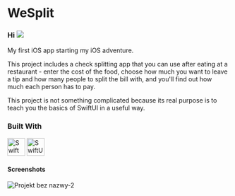 # WeSplit

### Hi ![](https://user-images.githubusercontent.com/18350557/176309783-0785949b-9127-417c-8b55-ab5a4333674e.gif)

My first iOS app starting my iOS adventure.

This project includes a check splitting app that you can use after eating at a restaurant - enter the cost of the food, choose how much you want to leave a tip and how many people to split the bill with, and you'll find out how much each person has to pay.

This project is not something complicated because its real purpose is to teach you the basics of SwiftUI in a useful way.

### Built With

<p align="left">
<img src="https://github.com/savaqe21/savaqe21/assets/113838982/4760a9bb-21a1-4e39-aef4-6295fdd4a0b3" width="40" height="40" alt="Swift" />
<img src="https://github.com/savaqe21/savaqe21/assets/113838982/05b8ae36-a824-47e6-8444-12644c6f641f" width="40" height="40" alt="SwiftUI" />
</p>

#### Screenshots

![Projekt bez nazwy-2](https://github.com/savaqe21/App-WeSplit/assets/113838982/aae9e12e-83ca-4332-910d-fc11594e3983)
